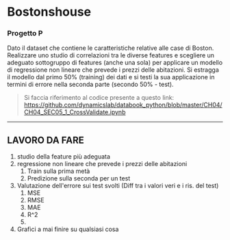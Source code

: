 # Bostonshouse

### Progetto P

Dato il dataset che contiene le caratteristiche relative alle case di Boston. Realizzare uno
studio di correlazioni tra le diverse features e scegliere un adeguato sottogruppo di features
(anche una sola) per applicare un modello di regressione non lineare che prevede i prezzi
delle abitazioni. Si estragga il modello dal primo 50% (training) dei dati e si testi la sua
applicazione in termini di errore nella seconda parte (secondo 50% - test).

> Si faccia riferimento al codice presente a questo link:
> <https://github.com/dynamicslab/databook_python/blob/master/CH04/CH04_SEC05_1_CrossValidate.ipynb>

---

## LAVORO DA FARE

1. studio della feature più adeguata
2. regressione non lineare che prevede i prezzi delle abitazioni
   1. Train sulla prima metà
   2. Predizione sulla seconda per un test
3. Valutazione dell'errore sui test svolti (Diff tra i valori veri e i ris. del test)
   1. MSE
   2. RMSE
   3. MAE
   4. R^2
   5. 
4. Grafici a mai finire su qualsiasi cosa
